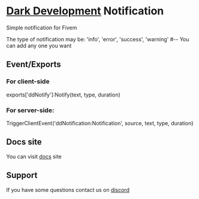 # [Dark Development](https://store.darkdevelopment.net) Notification
 Simple notification for Fivem

The type of notification may be: 'info', 'error', 'success', 'warning' #-- You can add any one you want

## Event/Exports

### For client-side
exports['ddNotify']:Notify(text, type, duration)

### For server-side:
TriggerClientEvent('ddNotification:Notification', source, text, type, duration)

## Docs site
You can visit [docs](http://docs.darkdevelopment.net) site 

## Support
If you have some questions contact us on [discord](https://discord.gg/ME9dWD5cXW)
